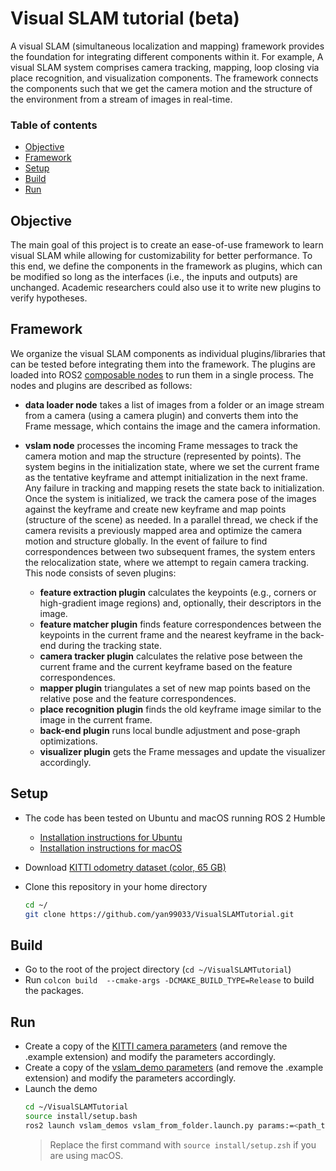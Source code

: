 # Visual SLAM tutorial (beta)

A visual SLAM (simultaneous localization and mapping) framework provides the foundation for integrating different components within it. 
For example, A visual SLAM system comprises camera tracking, mapping, loop closing via place recognition, and visualization components. 
The framework connects the components such that we get the camera motion and the structure of the environment from a stream of images in real-time.

### Table of contents
- [Objective](#objective)
- [Framework](#framework)
- [Setup](#setup)
- [Build](#build)
- [Run](#run)

## Objective

The main goal of this project is to create an ease-of-use framework to learn visual SLAM while allowing for customizability for better performance.
To this end, we define the components in the framework as plugins, which can be modified so long as the interfaces (i.e., the inputs and outputs) are unchanged.
Academic researchers could also use it to write new plugins to verify hypotheses.

## Framework

We organize the visual SLAM components as individual plugins/libraries that can be tested before integrating them into the framework. 
The plugins are loaded into ROS2 [composable nodes](https://docs.ros.org/en/humble/Tutorials/Intermediate/Composition.html) to run them in a single process. The nodes and plugins are described as follows:
- **data loader node** takes a list of images from a folder or an image stream from a camera (using a camera plugin) and converts them into the Frame message, which contains the image and the camera information.

- **vslam node** processes the incoming Frame messages to track the camera motion and map the structure (represented by points). The system begins in the initialization state, where we set the current frame as the tentative keyframe and attempt initialization in the next frame. Any failure in tracking and mapping resets the state back to initialization. Once the system is initialized, we track the camera pose of the images against the keyframe and create new keyframe and map points (structure of the scene) as needed. In a parallel thread, we check if the camera revisits a previously mapped area and optimize the camera motion and structure globally. In the event of failure to find correspondences between two subsequent frames, the system enters the relocalization state, where we attempt to regain camera tracking. This node consists of seven plugins:
  - **feature extraction plugin** calculates the keypoints (e.g., corners or high-gradient image regions) and, optionally, their descriptors in the image.
  - **feature matcher plugin** finds feature correspondences between the keypoints in the current frame and the nearest keyframe in the back-end during the tracking state. 
  - **camera tracker plugin** calculates the relative pose between the current frame and the current keyframe based on the feature correspondences. 
  - **mapper plugin** triangulates a set of new map points based on the relative pose and the feature correspondences.
  - **place recognition plugin** finds the old keyframe image similar to the image in the current frame.
  - **back-end plugin** runs local bundle adjustment and pose-graph optimizations.
  - **visualizer plugin** gets the Frame messages and update the visualizer accordingly.

## Setup

- The code has been tested on Ubuntu and macOS running ROS 2 Humble
  - [Installation instructions for Ubuntu](https://docs.ros.org/en/humble/Installation/Ubuntu-Install-Debians.html)
  - [Installation instructions for macOS](https://github.com/RoboStack/ros-humble)

- Download [KITTI odometry dataset (color, 65 GB)](https://www.cvlibs.net/datasets/kitti/eval_odometry.php)
- Clone this repository in your home directory
    ```bash
    cd ~/
    git clone https://github.com/yan99033/VisualSLAMTutorial.git
    ```

## Build

- Go to the root of the project directory (`cd ~/VisualSLAMTutorial`)
- Run `colcon build  --cmake-args -DCMAKE_BUILD_TYPE=Release` to build the packages.

## Run

- Create a copy of the [KITTI camera parameters](src/camera_plugins//monocular_camera_plugins/params/kitti_camera.yaml.example) (and remove the .example extension) and modify the parameters accordingly.
- Create a copy of the [vslam_demo parameters](src/vslam_demos/params/test_kitti.yaml.example) (and remove the .example extension) and modify the parameters accordingly.
- Launch the demo
  ```bash
  cd ~/VisualSLAMTutorial
  source install/setup.bash
  ros2 launch vslam_demos vslam_from_folder.launch.py params:=<path_to_test_kitti_yaml_file>
  ```
  > Replace the first command with `source install/setup.zsh` if you are using macOS. 
